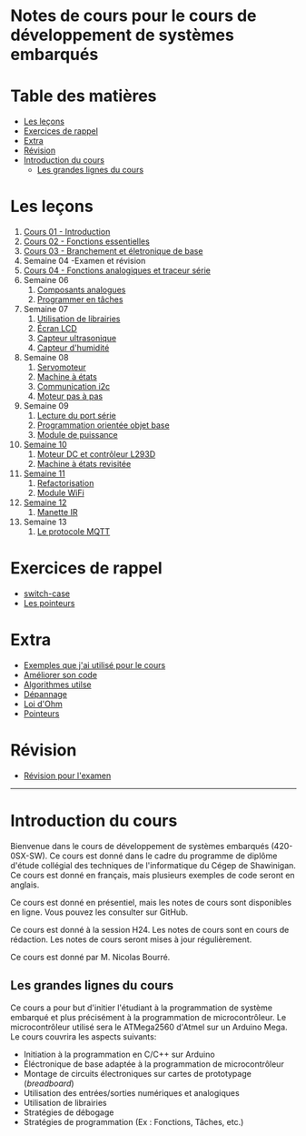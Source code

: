 # Notes de cours pour le cours de développement de systèmes embarqués <!-- omit in toc -->

# Table des matières <!-- omit in toc -->
- [Les leçons](#les-leçons)
- [Exercices de rappel](#exercices-de-rappel)
- [Extra](#extra)
- [Révision](#révision)
- [Introduction du cours](#introduction-du-cours)
  - [Les grandes lignes du cours](#les-grandes-lignes-du-cours)

<!-- TODO : Restructurer les fichiers de cours restants -->
# Les leçons
1. [Cours 01 - Introduction](c01/readme.md)
2. [Cours 02 - Fonctions essentielles](c02/readme.md)
3. [Cours 03 - Branchement et életronique de base](c03/readme.md)
4. Semaine 04 -Examen et révision
5. [Cours 04 - Fonctions analogiques et traceur série](c04/readme.md)
6. Semaine 06
   1. [Composants analogues](c05/c05a_analog/C05a_composants_analogues.md)
   2. [Programmer en tâches](c05/c05b_taches/C05b_programmer_en_taches.md)
7. Semaine 07
   1. [Utilisation de librairies](c06/c06a_lib/readme.md)
   2. [Écran LCD](c06/c06b_lcd/readme.md)
   3. [Capteur ultrasonique](c06/c06c_dht11/C06b_lcd_1602.md)
   4. [Capteur d'humidité](c06/c06d_hcsr04/C06b_lcd_1602.md)
8. Semaine 08
   1. [Servomoteur](./c07/c07a_servo/)
   2. [Machine à états](./c07/c07b_machine_a_etats/readme.md)
   3. [Communication i2c](./c07/c07c_i2c/readme.md)
   4. [Moteur pas à pas](./c07/c07d_stepper/readme.md)
9. Semaine 09
   1. [Lecture du port série](./c08/c08a_serial_read/readme.md)
   2. [Programmation orientée objet base](./c08/c08b_poo_base/readme.md)
   3. [Module de puissance](./c08/c08c_psu/readme.md)
10. [Semaine 10](./c09/readme.md)
    1.  [Moteur DC et contrôleur L293D](./c09/c09a_moteur_dc/readme.md)
    2.  [Machine à états revisitée](./c09/c09b_fsm_revisited/readme.md)
11. [Semaine 11](./c10/readme.md)
    1. [Refactorisation](./c10/c10a_refactorisation/readme.md)
    2. [Module WiFi](./c10/c10b_wifi/readme.md)
12. [Semaine 12](./c11/readme.md)
    1. [Manette IR](./c11/manette_ir/readme.md)
13. Semaine 13
    1.  [Le protocole MQTT](c12/readme.md)

# Exercices de rappel
- [switch-case](exercices/switch_case.md)
- [Les pointeurs](exercices/pointeurs.md)

# Extra
- [Exemples que j'ai utilisé pour le cours](https://github.com/nbourre/0sx_projets_cours)
- [Améliorer son code](extras/ameliorer_son_code.md)
- [Algorithmes utilse](extras/algorithmes.md)
- [Dépannage](extras/depannage.md)
- [Loi d'Ohm](extras/loi_dohm.md)
- [Pointeurs](extras/pointeurs.md)

# Révision
- [Révision pour l'examen](révision/readme.md)

---

# Introduction du cours
Bienvenue dans le cours de développement de systèmes embarqués (420-0SX-SW). Ce cours est donné dans le cadre du programme de diplôme d'étude collégial des techniques de l'informatique du Cégep de Shawinigan. Ce cours est donné en français, mais plusieurs exemples de code seront en anglais.

Ce cours est donné en présentiel, mais les notes de cours sont disponibles en ligne. Vous pouvez les consulter sur GitHub.

Ce cours est donné à la session H24. Les notes de cours sont en cours de rédaction. Les notes de cours seront mises à jour régulièrement.

Ce cours est donné par M. Nicolas Bourré.

## Les grandes lignes du cours
Ce cours a pour but d'initier l'étudiant à la programmation de système embarqué et plus précisément à la programmation de microcontrôleur. Le microcontrôleur utilisé sera le ATMega2560 d'Atmel sur un Arduino Mega. Le cours couvrira les aspects suivants:
- Initiation à la programmation en C/C++ sur Arduino
- Éléctronique de base adaptée à la programmation de microcontrôleur
- Montage de circuits électroniques sur cartes de prototypage (*breadboard*)
- Utilisation des entrées/sorties numériques et analogiques 
- Utilisation de librairies
- Stratégies de débogage
- Stratégies de programmation (Ex : Fonctions, Tâches, etc.)